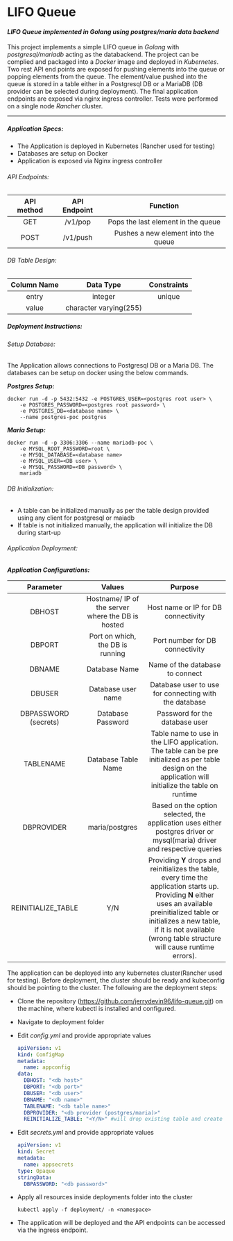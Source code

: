 # LIFO Queue

#### *LIFO Queue implemented in Golang using postgres/maria data backend*

This project implements a simple LIFO queue in *Golang* with *postgresql/mariadb* acting as the databackend. The project can be complied and packaged into a *Docker* image and deployed in *Kubernetes*. Two rest API end points are exposed for pushing elements into the queue or popping elements from the queue. The element/value pushed into the queue is stored in a table either in a Postgresql DB or a MariaDB (DB provider can be selected during deployment). The final application endpoints are exposed via nginx ingress controller. Tests were performed on a single node *Rancher* cluster.

------



##### Application Specs:

- The Application is deployed in Kubernetes (Rancher used for testing)
- Databases are setup on Docker
- Application is exposed via Nginx ingress controller

###### API Endpoints:

| **API method** | **API Endpoint** |            **Function**             |
| :------------: | :--------------: | :---------------------------------: |
|      GET       |     /v1/pop      | Pops the last element in the queue  |
|      POST      |     /v1/push     | Pushes a new element into the queue |

###### DB Table Design:

| **Column Name** |     **Data Type**      | **Constraints** |
| :-------------: | :--------------------: | :-------------: |
|      entry      |        integer         |     unique      |
|      value      | character varying(255) |                 |

##### Deployment Instructions:

###### Setup Database:

The Application allows connections to Postgresql DB or a Maria DB. The databases can be setup on docker using the below commands.

***Postgres Setup:***

```shell
docker run -d -p 5432:5432 -e POSTGRES_USER=<postgres root user> \
	-e POSTGRES_PASSWORD=<postgres root password> \
	-e POSTGRES_DB=<database name> \
	--name postgres-poc postgres
```

***Maria Setup:***

```shell
docker run -d -p 3306:3306 --name mariadb-poc \
	-e MYSQL_ROOT_PASSWORD=root \
	-e MYSQL_DATABASE=<database name>
	-e MYSQL_USER=<DB user> \
	-e MYSQL_PASSWORD=<DB password> \
	mariadb
```

###### DB Initialization:

- A table can be initialized manually as per the table design provided using any client for postgresql or maiadb
- If table is not initialized manually, the application will initialize the DB during start-up

###### Application Deployment:

***Application Configurations:***

|    **Parameter**     |                    **Values**                     |                         **Purpose**                          |
| :------------------: | :-----------------------------------------------: | :----------------------------------------------------------: |
|        DBHOST        | Hostname/ IP of the server where the DB is hosted |             Host name or IP for DB connectivity              |
|        DBPORT        |         Port on which, the DB is running          |               Port number for DB connectivity                |
|        DBNAME        |                   Database Name                   |               Name of the database to connect                |
|        DBUSER        |                Database user name                 |    Database user to use for connecting with the database     |
| DBPASSWORD (secrets) |                 Database Password                 |                Password for the database user                |
|      TABLENAME       |                Database Table Name                | Table name to use in the LIFO application. The table can be pre initialized as per table design on the application will initialize the table on runtime |
|      DBPROVIDER      |                  maria/postgres                   | Based on the option selected, the application uses either postgres driver or mysql(maria) driver and respective queries |
|  REINITIALIZE_TABLE  |                        Y/N                        | Providing **Y** drops and reinitializes the table, every time the application starts up. Providing **N** either uses an available preinitialized table or initializes a new table, if it is not available (wrong table structure will cause runtime errors). |

The application can be deployed into any kubernetes cluster(Rancher used for testing). Before deployment, the cluster should be ready and kubeconfig should be pointing to the cluster. The following are the deployment steps:

- Clone the repository (https://github.com/jerrydevin96/lifo-queue.git) on the machine, where kubectl is installed and configured.

- Navigate to deployment folder

- Edit *config.yml* and provide appropriate values

  ```yaml
  apiVersion: v1
  kind: ConfigMap
  metadata:
    name: appconfig
  data:
    DBHOST: "<db host>"
    DBPORT: "<db port>"
    DBUSER: "<db user>"
    DBNAME: "<db name>"
    TABLENAME: "<db table name>"
    DBPROVIDER: "<db provider (postgres/maria)>"
    REINITIALIZE_TABLE: "<Y/N>" #will drop existing table and create a new one if 'Y'
  ```

- Edit *secrets.yml* and provide appropriate values

  ```yaml
  apiVersion: v1
  kind: Secret
  metadata:
    name: appsecrets
  type: Opaque
  stringData:
    DBPASSWORD: "<db password>"
  ```

- Apply all resources inside deployments folder into the cluster

  ```shell
  kubectl apply -f deployment/ -n <namespace>
  ```

- The application will be deployed and the API endpoints can be accessed via the ingress endpoint.